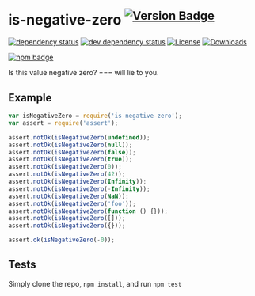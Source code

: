 # is-negative-zero <sup>[![Version Badge][2]][1]</sup>

[![dependency status][5]][6]
[![dev dependency status][7]][8]
[![License][license-image]][license-url]
[![Downloads][downloads-image]][downloads-url]

[![npm badge][11]][1]

Is this value negative zero? === will lie to you.

## Example

```js
var isNegativeZero = require('is-negative-zero');
var assert = require('assert');

assert.notOk(isNegativeZero(undefined));
assert.notOk(isNegativeZero(null));
assert.notOk(isNegativeZero(false));
assert.notOk(isNegativeZero(true));
assert.notOk(isNegativeZero(0));
assert.notOk(isNegativeZero(42));
assert.notOk(isNegativeZero(Infinity));
assert.notOk(isNegativeZero(-Infinity));
assert.notOk(isNegativeZero(NaN));
assert.notOk(isNegativeZero('foo'));
assert.notOk(isNegativeZero(function () {}));
assert.notOk(isNegativeZero([]));
assert.notOk(isNegativeZero({}));

assert.ok(isNegativeZero(-0));
```

## Tests
Simply clone the repo, `npm install`, and run `npm test`

[1]: https://npmjs.org/package/is-negative-zero
[2]: https://versionbadg.es/inspect-js/is-negative-zero.svg
[3]: https://travis-ci.org/inspect-js/is-negative-zero.svg
[4]: https://travis-ci.org/inspect-js/is-negative-zero
[5]: https://david-dm.org/inspect-js/is-negative-zero.svg
[6]: https://david-dm.org/inspect-js/is-negative-zero
[7]: https://david-dm.org/inspect-js/is-negative-zero/dev-status.svg
[8]: https://david-dm.org/inspect-js/is-negative-zero#info=devDependencies
[11]: https://nodei.co/npm/is-negative-zero.png?downloads=true&stars=true
[license-image]: https://img.shields.io/npm/l/is-negative-zero.svg
[license-url]: LICENSE
[downloads-image]: https://img.shields.io/npm/dm/is-negative-zero.svg
[downloads-url]: https://npm-stat.com/charts.html?package=is-negative-zero


